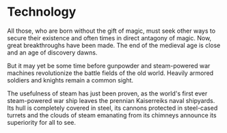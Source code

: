 # Technology
All those, who are born without the gift of magic, must seek other ways to secure their existence and often times in direct antagony of magic. Now, great breakthroughs have been made. The end of the medieval age is close and an age of discovery dawns. 

But it may yet be some time before gunpowder and steam-powered war machines revolutionize the battle fields of the old world. Heavily armored soldiers and knights remain a common sight.

The usefulness of steam has just been proven, as the world's first ever steam-powered war ship leaves the prennian Kaiserreiks naval shipyards. Its hull is completely covered in steel, its cannons protected in steel-cased turrets and the clouds of steam emanating from its chimneys announce its superiority for all to see. 